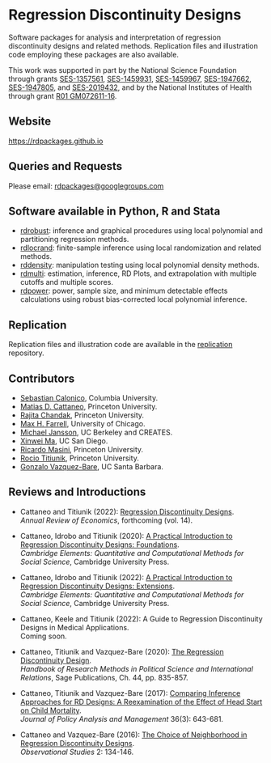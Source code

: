 # Regression Discontinuity Designs

Software packages for analysis and interpretation of regression discontinuity designs and related methods. Replication files and illustration code employing these packages are also available. 

This work was supported in part by the National Science Foundation through grants [SES-1357561](https://www.nsf.gov/awardsearch/showAward?AWD_ID=1357561), [SES-1459931](https://www.nsf.gov/awardsearch/showAward?AWD_ID=1459931), [SES-1459967](https://www.nsf.gov/awardsearch/showAward?AWD_ID=1459967), [SES-1947662](https://www.nsf.gov/awardsearch/showAward?AWD_ID=1947662), [SES-1947805](https://www.nsf.gov/awardsearch/showAward?AWD_ID=1947805), and [SES-2019432](https://www.nsf.gov/awardsearch/showAward?AWD_ID=2019432), and by the National Institutes of Health through grant [R01 GM072611-16](https://reporter.nih.gov/project-details/10093056).

## Website

https://rdpackages.github.io

## Queries and Requests

Please email: [rdpackages@googlegroups.com](mailto:rdpackages@googlegroups.com)

## Software available in Python, R and Stata

- [rdrobust](https://rdpackages.github.io/rdrobust): inference and graphical procedures using local polynomial and partitioning regression methods.
- [rdlocrand](https://rdpackages.github.io/rdlocrand): finite-sample inference using local randomization and related methods.
- [rddensity](https://rdpackages.github.io/rddensity): manipulation testing using local polynomial density methods.
- [rdmulti](https://rdpackages.github.io/rdmulti): estimation, inference, RD Plots, and extrapolation with multiple cutoffs and multiple scores.
- [rdpower](https://rdpackages.github.io/rdpower): power, sample size, and minimum detectable effects calculations using robust bias-corrected local polynomial inference.

## Replication

Replication files and illustration code are available in the [replication](https://github.com/rdpackages-replication) repository.

## Contributors

- [Sebastian Calonico](https://sites.google.com/site/scalonico), Columbia University.
- [Matias D. Cattaneo](https://cattaneo.princeton.edu), Princeton University.
- [Rajita Chandak](https://rajitachandak.github.io), Princeton University.
- [Max H. Farrell](https://maxhfarrell.com/), University of Chicago.
- [Michael Jansson](http://www.econ.berkeley.edu/~mjansson/index.html), UC Berkeley and CREATES.
- [Xinwei Ma](https://sites.google.com/view/xinweima), UC San Diego.
- [Ricardo Masini](https://masini.princeton.edu), Princeton University.
- [Rocio Titiunik](https://scholar.princeton.edu/titiunik), Princeton University.
- [Gonzalo Vazquez-Bare](https://sites.google.com/site/gvazquezbare), UC Santa Barbara.

## Reviews and Introductions

- Cattaneo and Titiunik (2022): [Regression Discontinuity Designs](https://rdpackages.github.io/references/Cattaneo-Titiunik_2022_ARE.pdf).<br>
<i>Annual Review of Economics</i>, forthcoming (vol. 14).

- Cattaneo, Idrobo and Titiunik (2020): [A Practical Introduction to Regression Discontinuity Designs: Foundations](https://rdpackages.github.io/references/Cattaneo-Idrobo-Titiunik_2020_CUP.pdf).<br>
_Cambridge Elements: Quantitative and Computational Methods for Social Science_, Cambridge University Press.

- Cattaneo, Idrobo and Titiunik (2022): [A Practical Introduction to Regression Discontinuity Designs: Extensions](https://rdpackages.github.io/references/Cattaneo-Idrobo-Titiunik_2021_CUP.pdf).<br>
_Cambridge Elements: Quantitative and Computational Methods for Social Science_, Cambridge University Press.

- Cattaneo, Keele and Titiunik (2022): A Guide to Regression Discontinuity Designs in Medical Applications.<br>
Coming soon.

- Cattaneo, Titiunik and Vazquez-Bare (2020): [The Regression Discontinuity Design](https://rdpackages.github.io/references/Cattaneo-Titiunik-VazquezBare_2020_Sage.pdf).<br>
_Handbook of Research Methods in Political Science and International Relations_, Sage Publications, Ch. 44, pp. 835-857.

- Cattaneo, Titiunik and Vazquez-Bare (2017): [Comparing Inference Approaches for RD Designs: A Reexamination of the Effect of Head Start on Child Mortality](https://rdpackages.github.io/references/Cattaneo-Titiunik-VazquezBare_2017_JPAM.pdf).<br>
_Journal of Policy Analysis and Management_ 36(3): 643-681.

- Cattaneo and Vazquez-Bare (2016): [The Choice of Neighborhood in Regression Discontinuity Designs](https://rdpackages.github.io/references/Cattaneo-VazquezBare_2016_ObsStud.pdf).<br>
_Observational Studies_ 2: 134-146.

<br><br>
